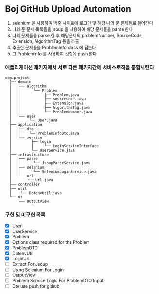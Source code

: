 # Boj GitHub Upload Automation

1. selenium 을 사용하여 백준 사이트에 로그인 및 해당 나의 푼 문제들로 들어간다
2. 나의 푼 문제 목록들을 jsoup 을 사용하여 해당 문제들을 parse 한다
3. 나의 문제들을 parse 한 후 해당문제의 problemNumber, SourceCode, Extension, AlgorithmTag 등을 추출
4. 추출한 문제들을 ProblemInfo class <DTD> 에 담는다
5. 그 ProblemInfo 를 사용하여 깃헙에 push 한다

### 애플리케이션 패키지에서 서로 다른 패키지간에 서비스로직을 통합시킨다   





```
com.project
  ├── domain
  │   ├── algorithm 
  │   │      └── Problem
  │   │           ├── Problem.java
  │   │           ├── SourceCode.java
  │   │           ├── Extension.java
  │   │           ├── AlgorithmTag.java
  │   │           └── ProblemNumber.java
  │   └── user
  │        └── User.java
  ├── application
  │   ├── dto
  │   │    └── ProblemInfoDto.java
  │   └── service
  │         ├── login
  │         │     └── LoginServiceInterface
  │         └── UserService.java
  ├── infrastructure
  │   ├── parse
  │   │      └── JsoupParseService.java
  │   ├── selenium
  │   │      └── SeleniumLoginService.java
  │   └── url
  │       └── Url.java
  ├── controller
  ├── util
  │    └── DotenvUtil.java
  └── ui
      └── OutputView

```

### 구현 및 미구현 목록
- [x] User
- [x] UserService
- [x] Problem
- [x] Options class required for the Problem
- [x] ProblemDTO
- [x] DotenvUtil
- [x] LoginUrl
- [ ] Extract For Jsoup
- [ ] Using Selenium For Login
- [ ] OutputView
- [ ] Problem Service Logic For ProblemDTO Input
- [ ] Dto use push for github
